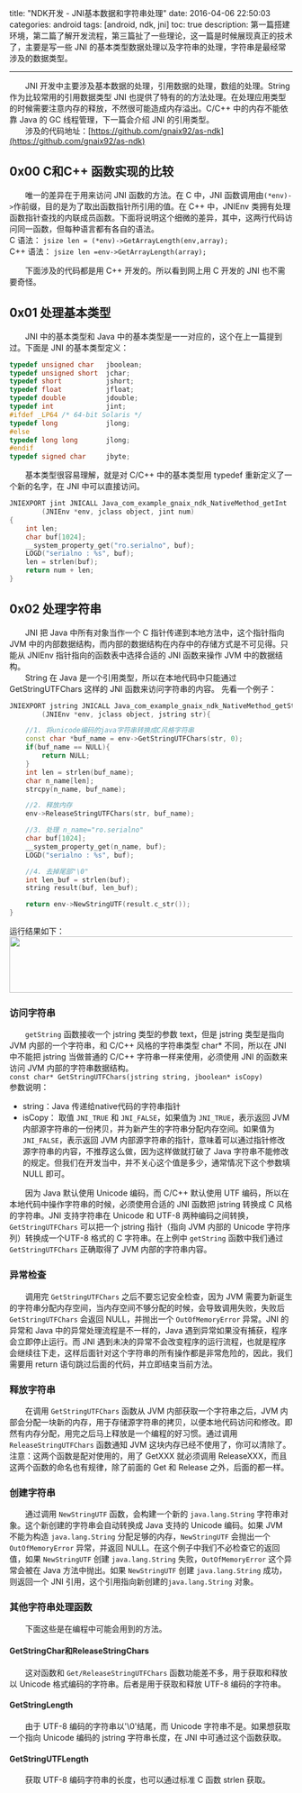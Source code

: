 title: "NDK开发 - JNI基本数据和字符串处理"
date: 2016-04-06 22:50:03
categories: android
tags: [android, ndk, jni]
toc: true
description: 第一篇搭建环境，第二篇了解开发流程，第三篇扯了一些理论，这一篇是时候展现真正的技术了，主要是写一些 JNI 的基本类型数据处理以及字符串的处理，字符串是最经常涉及的数据类型。

---

　　JNI 开发中主要涉及基本数据的处理，引用数据的处理，数组的处理。String 作为比较常用的引用数据类型 JNI 也提供了特有的的方法处理。在处理应用类型的时候需要注意内存的释放，不然很可能造成内存溢出。C/C++ 中的内存不能依靠 Java 的 GC 线程管理，下一篇会介绍 JNI 的引用类型。    
　　涉及的代码地址：[https://github.com/gnaix92/as-ndk](https://github.com/gnaix92/as-ndk)

## 0x00 C和C++ 函数实现的比较
　　唯一的差异在于用来访问 JNI 函数的方法。在 C 中，JNI 函数调用由`(*env)->`作前缀，目的是为了取出函数指针所引用的值。在 C++ 中，JNIEnv 类拥有处理函数指针查找的内联成员函数。下面将说明这个细微的差异，其中，这两行代码访问同一函数，但每种语言都有各自的语法。    
C 语法： `jsize len = (*env)->GetArrayLength(env,array);`   
C++ 语法： `jsize len =env->GetArrayLength(array);`

　　下面涉及的代码都是用 C++ 开发的。所以看到网上用 C 开发的 JNI 也不需要奇怪。

## 0x01 处理基本类型
　　JNI 中的基本类型和 Java 中的基本类型是一一对应的，这个在上一篇提到过。下面是 JNI 的基本类型定义：    

``` c++
typedef unsigned char   jboolean;  
typedef unsigned short  jchar;  
typedef short           jshort;  
typedef float           jfloat;  
typedef double          jdouble;  
typedef int             jint;  
#ifdef _LP64 /* 64-bit Solaris */  
typedef long            jlong;  
#else  
typedef long long       jlong;  
#endif  
typedef signed char     jbyte;
```
　　基本类型很容易理解，就是对 C/C++ 中的基本类型用 typedef 重新定义了一个新的名字，在 JNI 中可以直接访问。    

```c++
JNIEXPORT jint JNICALL Java_com_example_gnaix_ndk_NativeMethod_getInt
        (JNIEnv *env, jclass object, jint num)
{
    int len;
    char buf[1024];
    __system_property_get("ro.serialno", buf);
    LOGD("serialno : %s", buf);
    len = strlen(buf);
    return num + len;
}
```

## 0x02 处理字符串

　　JNI 把 Java 中所有对象当作一个 C 指针传递到本地方法中，这个指针指向 JVM 中的内部数据结构，而内部的数据结构在内存中的存储方式是不可见得。只能从 JNIEnv 指针指向的函数表中选择合适的 JNI 函数来操作 JVM 中的数据结构。    
　　String 在 Java 是一个引用类型，所以在本地代码中只能通过GetStringUTFChars 这样的 JNI 函数来访问字符串的内容。
先看一个例子：

```c++
JNIEXPORT jstring JNICALL Java_com_example_gnaix_ndk_NativeMethod_getString
        (JNIEnv *env, jclass object, jstring str){

    //1. 将unicode编码的java字符串转换成C风格字符串
    const char *buf_name = env->GetStringUTFChars(str, 0);
    if(buf_name == NULL){
        return NULL;
    }
    int len = strlen(buf_name);
    char n_name[len];
    strcpy(n_name, buf_name);

    //2. 释放内存
    env->ReleaseStringUTFChars(str, buf_name);

    //3. 处理 n_name="ro.serialno"
    char buf[1024];
    __system_property_get(n_name, buf);
    LOGD("serialno : %s", buf);

    //4. 去掉尾部"\0"
    int len_buf = strlen(buf);
    string result(buf, len_buf);

    return env->NewStringUTF(result.c_str());
}
```
运行结果如下：
<img width=700px height=100px src="https://gnaixx.github.io/blog_images/ndk/4.png" style="display:inline-block"/>

### 访问字符串
　　`getString` 函数接收一个 jstring 类型的参数 text，但是 jstring 类型是指向 JVM 内部的一个字符串，和 C/C++ 风格的字符串类型 char* 不同，所以在 JNI 中不能把 jstring 当做普通的 C/C++ 字符串一样来使用，必须使用 JNI 的函数来访问 JVM 内部的字符串数据结构。    
`const char* GetStringUTFChars(jstring string, jboolean* isCopy)`   
参数说明： 
    
- string：Java 传递给native代码的字符串指针
- isCopy： 取值 `JNI_TRUE` 和 `JNI_FALSE`，如果值为 `JNI_TRUE`，表示返回 JVM 内部源字符串的一份拷贝，并为新产生的字符串分配内存空间。如果值为 `JNI_FALSE`，表示返回 JVM 内部源字符串的指针，意味着可以通过指针修改源字符串的内容，不推荐这么做，因为这样做就打破了 Java 字符串不能修改的规定。但我们在开发当中，并不关心这个值是多少，通常情况下这个参数填 NULL 即可。   
 
　　因为 Java 默认使用 Unicode 编码，而 C/C++ 默认使用 UTF 编码，所以在本地代码中操作字符串的时候，必须使用合适的 JNI 函数把 jstring 转换成 C 风格的字符串。JNI 支持字符串在 Unicode 和 UTF-8 两种编码之间转换，`GetStringUTFChars` 可以把一个 jstring 指针（指向 JVM 内部的 Unicode 字符序列）转换成一个UTF-8 格式的 C 字符串。在上例中 `getString` 函数中我们通过 `GetStringUTFChars` 正确取得了 JVM 内部的字符串内容。

### 异常检查
　　调用完 `GetStringUTFChars` 之后不要忘记安全检查，因为 JVM 需要为新诞生的字符串分配内存空间，当内存空间不够分配的时候，会导致调用失败，失败后 `GetStringUTFChars` 会返回 NULL，并抛出一个 `OutOfMemoryError` 异常。JNI 的异常和 Java 中的异常处理流程是不一样的，Java 遇到异常如果没有捕获，程序会立即停止运行。而 JNI 遇到未决的异常不会改变程序的运行流程，也就是程序会继续往下走，这样后面针对这个字符串的所有操作都是非常危险的，因此，我们需要用 return 语句跳过后面的代码，并立即结束当前方法。

### 释放字符串
　　在调用 `GetStringUTFChars` 函数从 JVM 内部获取一个字符串之后，JVM 内部会分配一块新的内存，用于存储源字符串的拷贝，以便本地代码访问和修改。即然有内存分配，用完之后马上释放是一个编程的好习惯。通过调用 `ReleaseStringUTFChars` 函数通知 JVM 这块内存已经不使用了，你可以清除了。注意：这两个函数是配对使用的，用了 GetXXX 就必须调用 ReleaseXXX，而且这两个函数的命名也有规律，除了前面的 Get 和 Release 之外，后面的都一样。

### 创建字符串
　　通过调用 `NewStringUTF` 函数，会构建一个新的 `java.lang.String` 字符串对象。这个新创建的字符串会自动转换成 Java 支持的 Unicode 编码。如果 JVM 不能为构造 `java.lang.String` 分配足够的内存，`NewStringUTF` 会抛出一个 `OutOfMemoryError` 异常，并返回 NULL。在这个例子中我们不必检查它的返回值，如果 `NewStringUTF` 创建 `java.lang.String` 失败，`OutOfMemoryError` 这个异常会被在 Java 方法中抛出。如果 `NewStringUTF` 创建 `java.lang.String` 成功，则返回一个 JNI 引用，这个引用指向新创建的`java.lang.String` 对象。

### 其他字符串处理函数
　　下面这些是在编程中可能会用到的方法。

#### GetStringChar和ReleaseStringChars
　　这对函数和 `Get/ReleaseStringUTFChars` 函数功能差不多，用于获取和释放以 Unicode 格式编码的字符串。后者是用于获取和释放 UTF-8 编码的字符串。

#### GetStringLength
　　由于 UTF-8 编码的字符串以'\0'结尾，而 Unicode 字符串不是。如果想获取一个指向 Unicode 编码的 jstring 字符串长度，在 JNI 中可通过这个函数获取。

#### GetStringUTFLength
　　获取 UTF-8 编码字符串的长度，也可以通过标准 C 函数 strlen 获取。